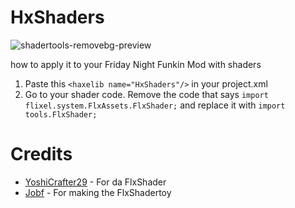#  HxShaders


![shadertools-removebg-preview](https://user-images.githubusercontent.com/82131956/162606227-51408eca-2ee8-410b-9769-a717b02a6857.png)

 
how to apply it to your Friday Night Funkin Mod with shaders 
 
1. Paste this `<haxelib name="HxShaders"/>` in your project.xml 
3. Go to your shader code. Remove the code that says ```import flixel.system.FlxAssets.FlxShader;``` and replace it with ```import tools.FlxShader;``` 

# Credits
- [YoshiCrafter29](https://github.com/YoshiCrafter29) -  For da FlxShader
- [Jobf](https://github.com/jobf) -  For making the FlxShadertoy 

